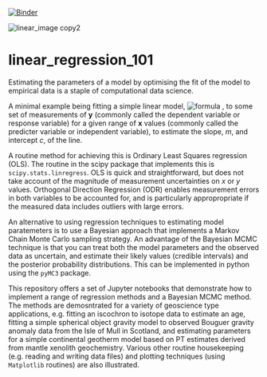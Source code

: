 [![Binder](https://mybinder.org/badge_logo.svg)](https://mybinder.org/v2/gh/skerryvore/linear_regression_101/master)

![linear_image copy2](https://user-images.githubusercontent.com/5646482/79070801-e927de00-7ccf-11ea-8332-1df665b0a23f.png)

# linear_regression_101
Estimating the parameters of a model by optimising the fit of the model to empirical data is a staple of computational data science. 

A minimal example being fitting a simple linear model, ![formula](https://render.githubusercontent.com/render/math?math=y=mx%2Bc)
, to some set of measurements of **y** (commonly called the dependent variable or response variable) for a given range of **x** values (commonly called the predicter variable or independent variable), to estimate the slope, _m_, and intercept _c_, of the line.

A routine method for achieving this is Ordinary Least Squares regression (OLS). The routine in the scipy package that implements this is `scipy.stats.linregress`. OLS is quick and straightforward, but does not take account of the magnitude of measurement uncertainties on _x_ or _y_ values. Orthogonal Direction Regression (ODR) enables measurement errors in both variables to be accounted for, and is particularly appropropriate if the measured data includes outliers with large errors.

An alternative to using regression techniques to estimating model paratemeters is to use a Bayesian approach that implements a Markov Chain Monte Carlo sampling strategy. An advantage of the Bayesian MCMC technique is that you can treat both the model parameters and the observed data as uncertain, and estimate their likely values (credible intervals) and the posterior probability distributions. This can be implemented in python using the `pyMC3` package.

This repository offers a set of Jupyter notebooks that demonstrate how to implement a range of regression methods and a Bayesian MCMC method. The methods are demosntrated for a variety of geoscience type applications, e.g. fitting an iscochron to isotope data to estimate an age, fitting a simple spherical object gravity model to observed Bouguer gravity anomaly data from the Isle of Mull in Scotland, and estimating parameters for a simple continental geotherm model based on PT estimates derived from mantle xenolith geochemistry. Various other routine housekeeping (e.g. reading and writing data files) and plotting techniques (using `Matplotlib` routines) are also illustrated.






